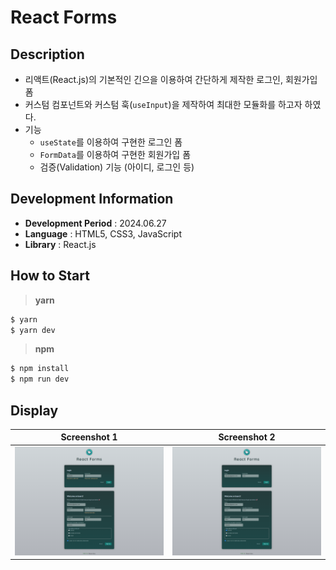 # React Forms

## Description

- 리액트(React.js)의 기본적인 긴으을 이용하여 간단하게 제작한 로그인, 회원가입 폼
- 커스텀 컴포넌트와 커스텀 훅(`useInput`)을 제작하여 최대한 모듈화를 하고자 하였다.
- 기능
  - `useState`를 이용하여 구현한 로그인 폼
  - `FormData`를 이용하여 구현한 회원가입 폼
  - 검증(Validation) 기능 (아이디, 로그인 등)

## Development Information

- **Development Period** : 2024.06.27
- **Language** : HTML5, CSS3, JavaScript
- **Library** : React.js

## How to Start

> **yarn**

```bash
$ yarn
$ yarn dev
```

> **npm**

```bash
$ npm install
$ npm run dev
```

## Display

|              Screenshot 1              |              Screenshot 2              |
| :------------------------------------: | :------------------------------------: |
| ![Web Page Screenshot 1](picture1.png) | ![Web Page Screenshot 2](picture2.png) |
